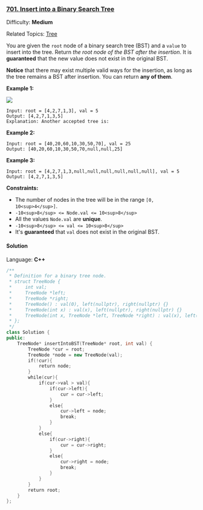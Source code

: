 ### [701\. Insert into a Binary Search Tree](https://leetcode.com/problems/insert-into-a-binary-search-tree/)

Difficulty: **Medium**

Related Topics: [Tree](https://leetcode.com/tag/tree/)

You are given the `root` node of a binary search tree (BST) and a `value` to insert into the tree. Return _the root node of the BST after the insertion_. It is **guaranteed** that the new value does not exist in the original BST.

**Notice** that there may exist multiple valid ways for the insertion, as long as the tree remains a BST after insertion. You can return **any of them**.

**Example 1:**

![](https://assets.leetcode.com/uploads/2020/10/05/insertbst.jpg)

```
Input: root = [4,2,7,1,3], val = 5
Output: [4,2,7,1,3,5]
Explanation: Another accepted tree is:

```

**Example 2:**

```
Input: root = [40,20,60,10,30,50,70], val = 25
Output: [40,20,60,10,30,50,70,null,null,25]
```

**Example 3:**

```
Input: root = [4,2,7,1,3,null,null,null,null,null,null], val = 5
Output: [4,2,7,1,3,5]
```

**Constraints:**

- The number of nodes in the tree will be in the range `[0, 10<sup>4</sup>]`.
- `-10<sup>8</sup> <= Node.val <= 10<sup>8</sup>`
- All the values `Node.val` are **unique**.
- `-10<sup>8</sup> <= val <= 10<sup>8</sup>`
- It's **guaranteed** that `val` does not exist in the original BST.

#### Solution

Language: **C++**

```c++
/**
 * Definition for a binary tree node.
 * struct TreeNode {
 *     int val;
 *     TreeNode *left;
 *     TreeNode *right;
 *     TreeNode() : val(0), left(nullptr), right(nullptr) {}
 *     TreeNode(int x) : val(x), left(nullptr), right(nullptr) {}
 *     TreeNode(int x, TreeNode *left, TreeNode *right) : val(x), left(left), right(right) {}
 * };
 */
class Solution {
public:
    TreeNode* insertIntoBST(TreeNode* root, int val) {
        TreeNode *cur = root;
        TreeNode *node = new TreeNode(val);
        if(!cur){
            return node;
        }
        while(cur){
            if(cur->val > val){
                if(cur->left){
                    cur = cur->left;
                }
                else{
                    cur->left = node;
                    break;
                }
            }
            else{
                if(cur->right){
                    cur = cur->right;
                }
                else{
                    cur->right = node;
                    break;
                }
            }
        }
        return root;
    }
};
```
